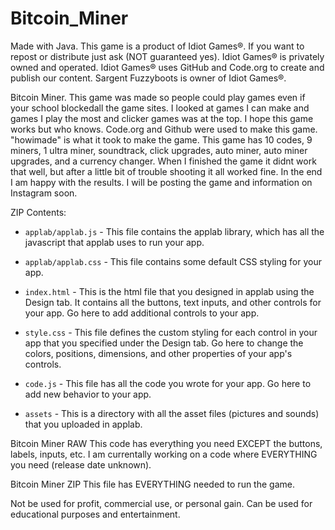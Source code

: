 # Bitcoin_Miner
Made with Java. This game is a product of Idiot Games®. If you want to repost or distribute just ask (NOT guaranteed yes). Idiot Games® is privately owned and operated. Idiot Games® uses GitHub and Code.org to create and publish our content. Sargent Fuzzyboots is owner of Idiot Games®.

Bitcoin Miner. This game was made so people could play games even if your school blockedall the game sites.
I looked at games I can make and games I play the most and clicker games was at the top. I hope this game works but who knows.
Code.org and Github were used to make this game. "howimade" is what it took to make the game.
This game has 10 codes, 9 miners, 1 ultra miner, soundtrack, click upgrades, auto miner, auto miner upgrades, and a currency changer.
When I finished the game it didnt work that well, but after a little bit of trouble shooting it all worked fine.
In the end I am happy with the results. I will be posting the game and information on Instagram soon.

ZIP Contents:
* `applab/applab.js` - This file contains the applab library, which has all the
  javascript that applab uses to run your app.

* `applab/applab.css` - This file contains some default CSS styling for your app.

* `index.html` - This is the html file that you designed in applab using the
  Design tab. It contains all the buttons, text inputs, and other controls for
  your app. Go here to add additional controls to your app.

* `style.css` - This file defines the custom styling for each control in your
  app that you specified under the Design tab. Go here to change the colors,
  positions, dimensions, and other properties of your app's controls.

* `code.js` - This file has all the code you wrote for your app. Go here to add
  new behavior to your app.

* `assets` - This is a directory with all the asset files (pictures and sounds)
  that you uploaded in applab.



Bitcoin Miner RAW
This code has everything you need EXCEPT the buttons, labels, inputs, etc.
I am currentally working on a code where EVERYTHING you need (release date unknown).

Bitcoin Miner ZIP
This file has EVERYTHING needed to run the game.

Not be used for profit, commercial use, or personal gain.
Can be used for educational purposes and entertainment.
